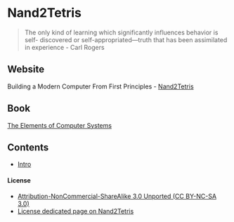 # Nand2Tetris

> The only kind of learning which significantly influences behavior is self- discovered or self-appropriated—truth that has been assimilated in experience - Carl Rogers

## Website
Building a Modern Computer From First Principles - [Nand2Tetris](https://www.nand2tetris.org)

## Book
[The Elements of Computer Systems](https://www.nand2tetris.org/book)

## Contents

- [Intro]("./pdf/Intro.pdf")

#### License
- [Attribution-NonCommercial-ShareAlike 3.0 Unported (CC BY-NC-SA 3.0)](https://creativecommons.org/licenses/by-nc-sa/3.0/)
- [License dedicated page on Nand2Tetris](https://www.nand2tetris.org/license)
